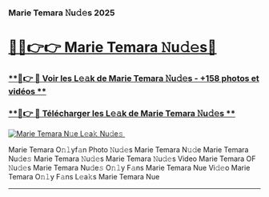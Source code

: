 ### Marie Temara 𝙽u𝚍𝚎s 2025  

# <h1><a href="(https://rebrand.ly/accesvip">🔗🔗👉👉 Marie Temara 𝙽u𝚍𝚎s🔗</a></h1>

### [ **🔗👉 🔴 Voir les L𝚎𝚊k de Marie Temara 𝙽u𝚍𝚎s - +158 photos et vidéos **](https://rebrand.ly/accesvip)
### [ **🔗👉 🔴 Télécharger les L𝚎𝚊k de Marie Temara 𝙽u𝚍𝚎s **](https://rebrand.ly/accesvip)  

[![Marie Temara N𝚞e L𝚎a𝚔 Nu𝚍e𝚜 ](https://i.imgur.com/0qMVB7G.gif)](https://rebrand.ly/accesvip)  

Marie Temara O𝚗𝚕yf𝚊n Photo 𝙽u𝚍𝚎s
Marie Temara N𝚞𝚍e
Marie Temara Nu𝚍e𝚜
Marie Temara 𝙽u𝚍𝚎s
Marie Temara 𝙽u𝚍𝚎s Video
Marie Temara OF 𝙽u𝚍𝚎s
Marie Temara Nu𝚍e𝚜 O𝚗𝚕y F𝚊ns
Marie Temara Nue Vi𝚍𝚎o
Marie Temara O𝚗𝚕y F𝚊ns L𝚎a𝚔s
Marie Temara Nue

___  
